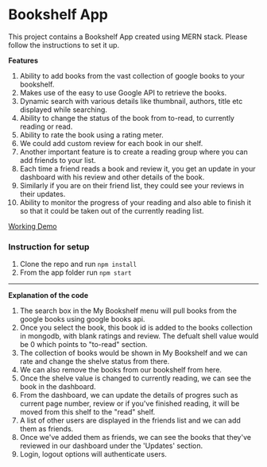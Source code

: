 # Bookshelf App

This project contains a Bookshelf App created using MERN stack. Please follow the instructions to set it up.  

**Features**

1. Ability to add books from the vast collection of google books to your bookshelf.
2. Makes use of the easy to use Google API to retrieve the books.
3. Dynamic search with various details like thumbnail, authors, title  etc displayed while searching.
4. Ability to change the status of the book from to-read, to currently reading or read.
5. Ability to rate the book using a rating meter.
6. We could add custom review for each book in our shelf. 
7. Another important feature is to create a reading group where you can add friends to your list.
8. Each time a friend reads a book and review it, you get an update in your dashboard with his review and other details of the book.
9. Similarly if you are on their friend list, they could see your reviews in their updates. 
10. Ability to monitor the progress of your reading and also able to finish it so that it could be taken out of the currently reading list. 

[Working Demo](https://bookshelf-app-frontend.onrender.com/)

### Instruction for setup

1. Clone the repo and run ``npm install``
2. From the app folder run ``npm start``

---

**Explanation of the code**

1. The search box in the My Bookshelf menu will pull books from the google books using google books api. 
2. Once you select the book, this book id is added to the books collection in mongodb, with blank ratings and review. The defualt shell value would be 0 which points to "to-read" section.
3. The collection of books would be shown in My Bookshelf and we can rate and change the shelve status from there.
4. We can also remove the books from our bookshelf from here. 
5. Once the shelve value is changed to currently reading, we can see the book in the dashboard. 
6. From the dashboard, we can update the details of progres such as current page number, review or if you've finished reading, it will be moved from this shelf to the "read" shelf.
7. A list of other users are displayed in the friends list and we can add them as friends.
8. Once we've added them as friends, we can see the books that they've reviewed in our dashboard under the 'Updates' section.
9. Login, logout options will authenticate users. 

